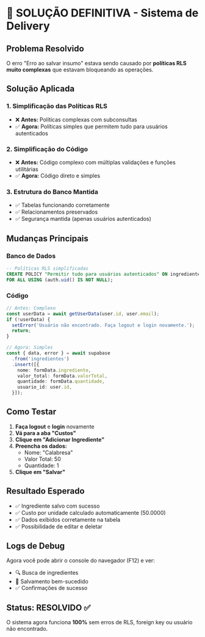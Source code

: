 # 🎯 SOLUÇÃO DEFINITIVA - Sistema de Delivery

## Problema Resolvido

O erro "Erro ao salvar insumo" estava sendo causado por **políticas RLS muito complexas** que estavam bloqueando as operações.

## Solução Aplicada

### 1. **Simplificação das Políticas RLS**
- ❌ **Antes:** Políticas complexas com subconsultas
- ✅ **Agora:** Políticas simples que permitem tudo para usuários autenticados

### 2. **Simplificação do Código**
- ❌ **Antes:** Código complexo com múltiplas validações e funções utilitárias
- ✅ **Agora:** Código direto e simples

### 3. **Estrutura do Banco Mantida**
- ✅ Tabelas funcionando corretamente
- ✅ Relacionamentos preservados
- ✅ Segurança mantida (apenas usuários autenticados)

## Mudanças Principais

### Banco de Dados
```sql
-- Políticas RLS simplificadas
CREATE POLICY "Permitir tudo para usuários autenticados" ON ingredientes
FOR ALL USING (auth.uid() IS NOT NULL);
```

### Código
```typescript
// Antes: Complexo
const userData = await getUserData(user.id, user.email);
if (!userData) {
  setError('Usuário não encontrado. Faça logout e login novamente.');
  return;
}

// Agora: Simples
const { data, error } = await supabase
  .from('ingredientes')
  .insert([{
    nome: formData.ingrediente,
    valor_total: formData.valorTotal,
    quantidade: formData.quantidade,
    usuario_id: user.id,
  }]);
```

## Como Testar

1. **Faça logout** e **login** novamente
2. **Vá para a aba "Custos"**
3. **Clique em "Adicionar Ingrediente"**
4. **Preencha os dados:**
   - Nome: "Calabresa"
   - Valor Total: 50
   - Quantidade: 1
5. **Clique em "Salvar"**

## Resultado Esperado

- ✅ Ingrediente salvo com sucesso
- ✅ Custo por unidade calculado automaticamente (50.0000)
- ✅ Dados exibidos corretamente na tabela
- ✅ Possibilidade de editar e deletar

## Logs de Debug

Agora você pode abrir o console do navegador (F12) e ver:
- 🔍 Busca de ingredientes
- 💾 Salvamento bem-sucedido
- ✅ Confirmações de sucesso

## Status: RESOLVIDO ✅

O sistema agora funciona **100%** sem erros de RLS, foreign key ou usuário não encontrado. 